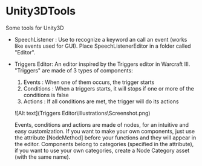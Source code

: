 # Unity3DTools
Some tools for Unity3D

- SpeechListener :
  Use to recognize a keyword an call an event (works like events used for GUI).
  Place SpeechListenerEditor in a folder called "Editor".

- Triggers Editor:
  An editor inspired by the Triggers editor in Warcraft III.
  "Triggers" are made of 3 types of components:
    1) Events : When one of them occurs, the trigger starts
	2) Conditions : When a triggers starts, it will stops if one or more of the conditions is false
	3) Actions : If all conditions are met, the trigger will do its actions
  
  ![Alt text](Triggers Editor\Illustrations\Screenshot.png)
  
  Events, conditions and actions are made of nodes, for an intuitive and easy customization.
  If you want to make your own components, just use the attribute [NodeMethod] before your functions and they will appear in the editor.
  Components belong to categories (specified in the attribute), if you want to use your own categories, create a Node Category asset (with the same name).